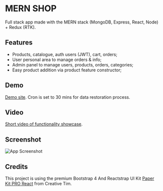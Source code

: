 
# MERN SHOP
Full stack app made with the MERN stack (MongoDB, Express, React, Node) + Redux (RTK).

## Features
- Products, catalogue, auth users (JWT), cart, orders;
- User personal area to manage orders & info;
- Admin panel to manage users, products, orders, categories;
- Easy product addition via product feature constructor;

## Demo
[Demo site](http://aleksandrl.ru:1500/). Cron is set to 30 mins for data restoration process.

## Video
[ Short video of functionality showcase](https://www.berrycast.com/conversations/64feda24-801c-57af-b38a-62dab5beecc2).

## Screenshot
![App Screenshot](https://aleksandrl.ru/img/mern1.jpg)
## Credits
This project is using the premium Bootstrap 4 And Reactstrap UI Kit [Paper Kit PRO React](https://www.creative-tim.com/product/paper-kit-pro-react) from Creative Tim.